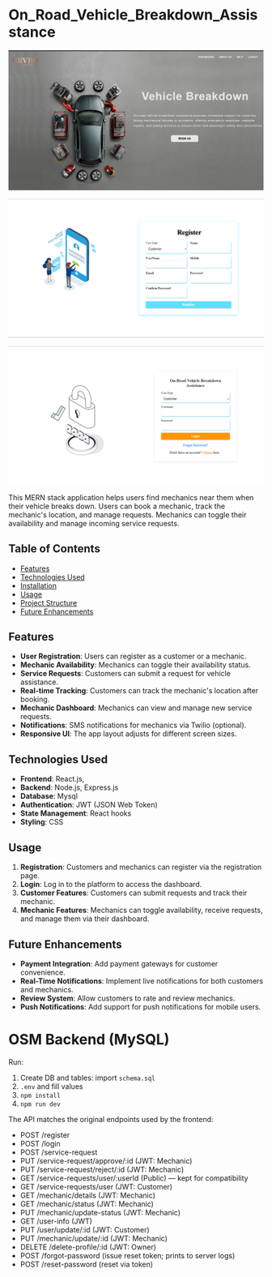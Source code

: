 # On_Road_Vehicle_Breakdown_Assisstance


![Home Page](frontend/public/images/homepage.png)

![Registration Page](frontend/public/images/registrationpage.png)

![Login Page](frontend/public/images/loginpage.png)

This MERN stack application helps users find mechanics near them when their vehicle breaks down. Users can book a mechanic, track the mechanic's location, and manage requests. Mechanics can toggle their availability and manage incoming service requests.


## Table of Contents

- [Features](#features)
- [Technologies Used](#technologies-used)
- [Installation](#installation)
- [Usage](#usage)
- [Project Structure](#project-structure)
- [Future Enhancements](#future-enhancements)



## Features

- **User Registration**: Users can register as a customer or a mechanic.
- **Mechanic Availability**: Mechanics can toggle their availability status.
- **Service Requests**: Customers can submit a request for vehicle assistance.
- **Real-time Tracking**: Customers can track the mechanic's location after booking.
- **Mechanic Dashboard**: Mechanics can view and manage new service requests.
- **Notifications**: SMS notifications for mechanics via Twilio (optional).
- **Responsive UI**: The app layout adjusts for different screen sizes.

## Technologies Used

- **Frontend**: React.js, 
- **Backend**: Node.js, Express.js
- **Database**: Mysql
- **Authentication**: JWT (JSON Web Token)
- **State Management**: React hooks
- **Styling**: CSS


## Usage

1. **Registration**: Customers and mechanics can register via the registration page.
2. **Login**: Log in to the platform to access the dashboard.
3. **Customer Features**: Customers can submit requests and track their mechanic.
4. **Mechanic Features**: Mechanics can toggle availability, receive requests, and manage them via their dashboard.





## Future Enhancements

- **Payment Integration**: Add payment gateways for customer convenience.
- **Real-Time Notifications**: Implement live notifications for both customers and mechanics.
- **Review System**: Allow customers to rate and review mechanics.
- **Push Notifications**: Add support for push notifications for mobile users.



# OSM Backend (MySQL)
Run:
1) Create DB and tables: import `schema.sql`
2)  `.env` and fill values
3) `npm install`
4) `npm run dev`

The API matches the original endpoints used by the frontend:
- POST   /register
- POST   /login
- POST   /service-request
- PUT    /service-request/approve/:id   (JWT: Mechanic)
- PUT    /service-request/reject/:id    (JWT: Mechanic)
- GET    /service-requests/user/:userId (Public)  — kept for compatibility
- GET    /service-requests/user         (JWT: Customer)
- GET    /mechanic/details              (JWT: Mechanic)
- GET    /mechanic/status               (JWT: Mechanic)
- PUT    /mechanic/update-status        (JWT: Mechanic)
- GET    /user-info                     (JWT)
- PUT    /user/update/:id               (JWT: Customer)
- PUT    /mechanic/update/:id           (JWT: Mechanic)
- DELETE /delete-profile/:id            (JWT: Owner)
- POST   /forgot-password               (issue reset token; prints to server logs)
- POST   /reset-password                (reset via token)


